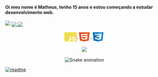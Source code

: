 <h4> Oi meu nome é Matheus, tenho 15 anos e estou começando a estudar desenvolvimento web. </h4>
<img src="https://media1.giphy.com/media/hqTguNdEoA1ooYxeog/giphy.gif" width="250" />


  <a href="https://github.com/matheusluizguedes">
  <img height="180em"   align="center" src="https://github-readme-stats.vercel.app/api?username=matheusluizguedes&show_icons=true&theme=react&include_all_commits=true&count_private=true"/>
  <img height="180em"  align="center" src="https://github-readme-stats.vercel.app/api/top-langs/?username=matheusluizguedes&layout=compact&langs_count=7&theme=react" />
<!--   <img align="center" width="148" height="180" src="https://media1.tenor.com/images/68e8337fb4eb7e40645d832c64762a8b/tenor.gif?itemid=19443613"> -->
</div>
 <br>
<div  align="center"> 
  <div style="display: inline_block"><br>
  <img align="center" alt="Rafa-Js" height="30" width="40" src="https://raw.githubusercontent.com/devicons/devicon/master/icons/javascript/javascript-plain.svg">
  <img align="center" alt="HTML" height="30" width="40" src="https://raw.githubusercontent.com/devicons/devicon/master/icons/html5/html5-original.svg">
  <img align="center" alt="CSS" height="30" width="40" src="https://raw.githubusercontent.com/devicons/devicon/master/icons/css3/css3-original.svg">
 
    
</div>
  <br>
  <a href="https://www.instagram.com/mt.svx/" target="_blank"><img src="https://img.shields.io/badge/-Instagram-%23E4405F?style=for-the-badge&logo=instagram&logoColor=white" target="_blank"></a>
  
 
  ![Snake animation](https://github.com/matheusluizguedes/matheusluizguedes/blob/output/github-contribution-grid-snake.svg)
 
</div>
 
[![readme](https://github-readme-stats.vercel.app/api/pin/?username=matheusluizguedes&repo=matheusluizguedes&theme=react)](https://github.com/matheusluizguedes/matheusluizguedes)
